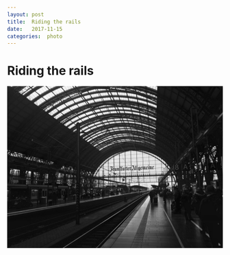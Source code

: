 ```yaml
---
layout: post
title:  Riding the rails 
date:   2017-11-15 
categories:  photo 
---
```


# Riding the rails


![](/images/IMG_1736.JPG)

